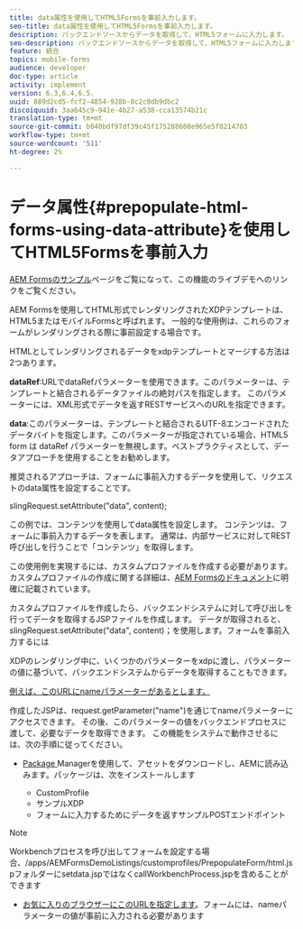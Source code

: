 ```yaml
---
title: data属性を使用してHTML5Formsを事前入力します。
seo-title: data属性を使用してHTML5Formsを事前入力します。
description: バックエンドソースからデータを取得して、HTML5フォームに入力します。
seo-description: バックエンドソースからデータを取得して、HTML5フォームに入力します。
feature: 統合
topics: mobile-forms
audience: developer
doc-type: article
activity: implement
version: 6.3,6.4,6.5.
uuid: 889d2cd5-fcf2-4854-928b-0c2c0db9dbc2
discoiquuid: 3aa645c9-941e-4b27-a538-cca13574b21c
translation-type: tm+mt
source-git-commit: b040bdf97df39c45f175288608e965e5f0214703
workflow-type: tm+mt
source-wordcount: '511'
ht-degree: 2%

---
```



# データ属性{#prepopulate-html-forms-using-data-attribute}を使用してHTML5Formsを事前入力

[AEM Formsのサンプル](https://forms.enablementadobe.com/content/samples/samples.html?query=0)ページをご覧になって、この機能のライブデモへのリンクをご覧ください。

AEM Formsを使用してHTML形式でレンダリングされたXDPテンプレートは、HTML5またはモバイルFormsと呼ばれます。 一般的な使用例は、これらのフォームがレンダリングされる際に事前設定する場合です。

HTMLとしてレンダリングされるデータをxdpテンプレートとマージする方法は2つあります。

**dataRef**:URLでdataRefパラメーターを使用できます。このパラメーターは、テンプレートと結合されるデータファイルの絶対パスを指定します。 このパラメーターには、XML形式でデータを返すRESTサービスへのURLを指定できます。

**data**:このパラメーターは、テンプレートと結合されるUTF-8エンコードされたデータバイトを指定します。このパラメーターが指定されている場合、HTML5 form は dataRef パラメーターを無視します。ベストプラクティスとして、データアプローチを使用することをお勧めします。

推奨されるアプローチは、フォームに事前入力するデータを使用して、リクエストのdata属性を設定することです。

slingRequest.setAttribute(&quot;data&quot;, content);

この例では、コンテンツを使用してdata属性を設定します。 コンテンツは、フォームに事前入力するデータを表します。 通常は、内部サービスに対してREST呼び出しを行うことで「コンテンツ」を取得します。

この使用例を実現するには、カスタムプロファイルを作成する必要があります。 カスタムプロファイルの作成に関する詳細は、[AEM Formsのドキュメント](https://helpx.adobe.com/aem-forms/6/html5-forms/custom-profile.html)に明確に記載されています。

カスタムプロファイルを作成したら、バックエンドシステムに対して呼び出しを行ってデータを取得するJSPファイルを作成します。 データが取得されると、slingRequest.setAttribute(&quot;data&quot;, content)；を使用します。フォームを事前入力するには

XDPのレンダリング中に、いくつかのパラメーターをxdpに渡し、パラメーターの値に基づいて、バックエンドシステムからデータを取得することもできます。

[例えば、このURLにnameパラメーターがあるとします。](http://localhost:4502/content/dam/formsanddocuments/PrepopulateMobileForm.xdp/jcr:content?name=john)

作成したJSPは、request.getParameter(&quot;name&quot;)を通じてnameパラメーターにアクセスできます。 その後、このパラメーターの値をバックエンドプロセスに渡して、必要なデータを取得できます。
この機能をシステムで動作させるには、次の手順に従ってください。

* [Package ](assets/prepopulatemobileform.zip)
Managerを使用して、アセットをダウンロードし、AEMに読み込みます。パッケージは、次をインストールします

   * CustomProfile
   * サンプルXDP
   * フォームに入力するためにデータを返すサンプルPOSTエンドポイント

>[!NOTE]
>
>Workbenchプロセスを呼び出してフォームを設定する場合、/apps/AEMFormsDemoListings/customprofiles/PrepopulateForm/html.jspフォルダーにsetdata.jspではなくcallWorkbenchProcess.jspを含めることができます

* [お気に入りのブラウザーにこのURLを指定します](http://localhost:4502/content/dam/formsanddocuments/PrepopulateMobileForm.xdp/jcr:content?name=Adobe%20Systems)。フォームには、nameパラメーターの値が事前に入力される必要があります
